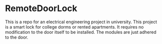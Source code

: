 # RemoteDoorLock
This is a repo for an electrical engineering project in university.  This project is a smart lock for college dorms or rented apartments.  It requires no modification to the door itself to be installed.  The modules are just adhered to the door.
